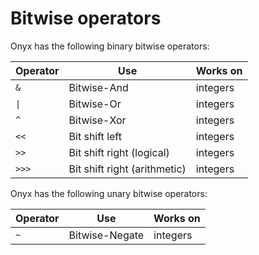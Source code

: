 # Bitwise operators

Onyx has the following binary bitwise operators:

| Operator | Use | Works on |
| --- | --- | --- |
| `&` | Bitwise-And | integers |
| `\|` | Bitwise-Or | integers |
| `^` | Bitwise-Xor | integers |
| `<<` | Bit shift left | integers |
| `>>` | Bit shift right (logical) | integers |
| `>>>` | Bit shift right (arithmetic) | integers |

Onyx has the following unary bitwise operators:

| Operator | Use | Works on |
| --- | --- | --- |
| `~` | Bitwise-Negate | integers |
